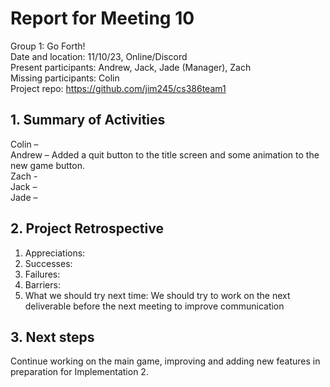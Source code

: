 # Report for Meeting 10
Group 1: Go Forth! <br>
Date and location: 11/10/23, Online/Discord <br>
Present participants: Andrew, Jack, Jade (Manager), Zach <br>
Missing participants: Colin<br>
Project repo: https://github.com/jim245/cs386team1 <br>

## 1. Summary of Activities
Colin – <br>
Andrew – Added a quit button to the title screen and some animation to the new game button.<br>
Zach - <br>
Jack – <br>
Jade – <br>

## 2. Project Retrospective
  1. Appreciations: <br>
  2. Successes: <br>
  3. Failures: <br>
  4. Barriers: <br>
  5. What we should try next time: We should try to work on the next deliverable before the next meeting to improve communication<br>

## 3. Next steps
Continue working on the main game, improving and adding new features in preparation for Implementation 2.
